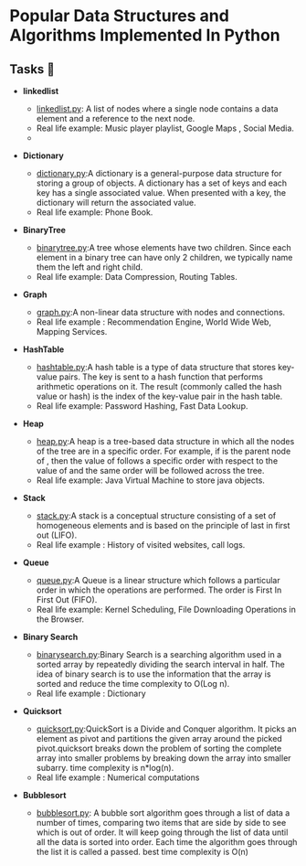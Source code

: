 # Popular Data Structures and Algorithms Implemented In Python 

## Tasks :page_with_curl:
* **linkedlist**
  * [linkedlist.py](linkedlist.py): A list of nodes where a single node contains a data element and a reference to the next node.
  * Real life example: Music player playlist, Google Maps , Social Media.
  * 
  
* **Dictionary**
  * [dictionary.py](dictionary.py):A dictionary is a general-purpose data structure for storing a group of objects. A dictionary has a set of keys and each key has a single associated value. When presented with a key, the dictionary will return the associated value.
  * Real life example: Phone Book.
  
* **BinaryTree**
  * [binarytree.py](binarytree.py):A tree whose elements have two children. Since each element in a binary tree can have only 2 children, we typically name them the left and right child.
  * Real life example: Data Compression, Routing Tables.
  
* **Graph**
  * [graph.py](graph.py):A non-linear data structure with nodes and connections.
  *  Real life example : Recommendation Engine, World Wide Web, Mapping Services.

* **HashTable**
  * [hashtable.py](hashtable.py):A hash table is a type of data structure that stores key-value pairs. The key is sent to a hash function that performs arithmetic operations on it. The result (commonly called the hash value or hash) is the index of the key-value pair in the hash table.
  *  Real life example: Password Hashing, Fast Data Lookup.
  
* **Heap**
  * [heap.py](heap.py):A heap is a tree-based data structure in which all the nodes of the tree are in a specific order. For example, if is the parent node of , then the value of follows a specific order with respect to the value of and the same order will be followed across the tree.
  *  Real life example: Java Virtual Machine to store java objects.
  
* **Stack**
  * [stack.py](stack.py):A stack is a conceptual structure consisting of a set of homogeneous elements and is based on the principle of last in first out (LIFO).
  *  Real life example : History of visited websites, call logs.

* **Queue**
  * [queue.py](queue.py):A Queue is a linear structure which follows a particular order in which the operations are performed. The order is First In First Out (FIFO).
  *  Real life example: Kernel Scheduling, File Downloading Operations in the Browser.


* **Binary Search**
  * [binarysearch.py](binarysearch.py):Binary Search is a searching algorithm used in a sorted array by repeatedly dividing the search interval in half. The idea of binary search is to use the information that the array is sorted and reduce the time complexity to O(Log n). 
  *  Real life example : Dictionary



* **Quicksort**
  * [quicksort.py](quicksort.py):QuickSort is a Divide and Conquer algorithm. It picks an element as pivot and partitions the given array around the picked pivot.quicksort breaks down the problem of sorting the complete array into  smaller problems  by breaking down the array into smaller subarry. time complexity is n*log(n).
  * Real life example : Numerical computations

* **Bubblesort**
  * [bubblesort.py](bubblesort.py): A bubble sort algorithm goes through a list of data a number of times, comparing two items that are side by side to see which is out of order. It will keep going through the list of data until all the data is sorted into order. Each time the algorithm goes through the list it is called a passed. best time complexity is O(n)
